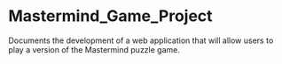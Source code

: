 # Mastermind_Game_Project
Documents the development of a web application that will allow users to play a version of the Mastermind puzzle game. 
